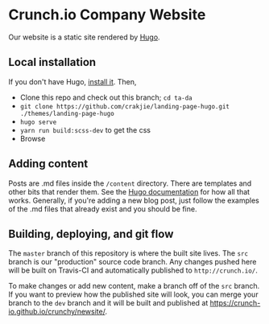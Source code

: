 # Crunch.io Company Website

Our website is a static site rendered by [Hugo](https://gohugo.io/).

## Local installation

If you don't have Hugo, [install it](https://gohugo.io/getting-started/quick-start/). Then,

* Clone this repo and check out this branch; `cd ta-da`
* `git clone https://github.com/crakjie/landing-page-hugo.git ./themes/landing-page-hugo`
* `hugo serve`
* `yarn run build:scss-dev` to get the css
* Browse

## Adding content

Posts are .md files inside the `/content` directory. There are templates and other bits that render them. See the [Hugo documentation](https://gohugo.io/documentation/) for how all that works. Generally, if you're adding a new blog post, just follow the examples of the .md files that already exist and you should be fine.

## Building, deploying, and git flow

The `master` branch of this repository is where the built site lives. The `src` branch is our "production" source code branch. Any changes pushed here will be built on Travis-CI and automatically published to `http://crunch.io/`.

To make changes or add new content, make a branch off of the `src` branch. If you want to preview how the published site will look, you can merge your branch to the `dev` branch and it will be built and published at https://crunch-io.github.io/crunchy/newsite/.
